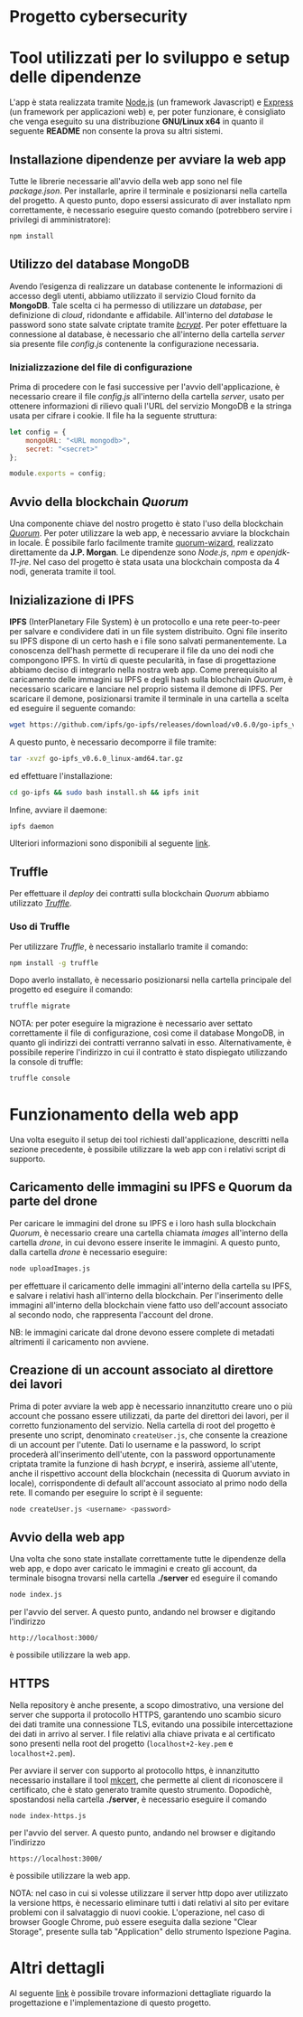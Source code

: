 # Progetto cybersecurity

# Tool utilizzati per lo sviluppo e setup delle dipendenze

L'app è stata realizzata tramite [Node.js](https://nodejs.org/it/) (un framework Javascript) e [Express](https://expressjs.com/it/) (un framework per applicazioni web) e, per poter funzionare, è consigliato che venga eseguito su una distribuzione **GNU/Linux x64** in quanto il seguente **README** non consente la prova su altri sistemi.

## Installazione dipendenze per avviare la web app
Tutte le librerie necessarie all'avvio della web app sono nel file *package.json*. Per installarle, aprire il terminale e posizionarsi nella cartella del progetto. A questo punto, dopo essersi assicurato di aver installato npm correttamente, è necessario eseguire questo comando (potrebbero servire i privilegi di amministratore):

```bash
npm install 
```

## Utilizzo del database MongoDB
Avendo l’esigenza di realizzare un database contenente le informazioni di accesso degli utenti, abbiamo utilizzato il servizio Cloud fornito da **MongoDB**.
Tale scelta ci ha permesso di utilizzare un *database*, per definizione di *cloud*, ridondante e affidabile. All'interno del *database* le password sono state salvate criptate tramite [*bcrypt*](https://it.wikipedia.org/wiki/Bcrypt). Per poter effettuare la connessione al database, è necessario che all'interno della cartella *server* sia presente file *config.js* contenente la configurazione necessaria.

### Inizializzazione del file di configurazione

Prima di procedere con le fasi successive per l'avvio dell'applicazione, è necessario creare il file *config.js* all'interno della cartella *server*, usato per ottenere informazioni di rilievo quali l'URL del servizio MongoDB e la stringa usata per cifrare i cookie. Il file ha la seguente struttura:

```javascript
let config = {
    mongoURL: "<URL mongodb>",
    secret: "<secret>"
};

module.exports = config;
```

## Avvio della blockchain *Quorum*

Una componente chiave del nostro progetto è stato l'uso della blockchain [*Quorum*](https://www.goquorum.com/). Per poter utilizzare la web app, è necessario avviare la blockchain in locale. È possibile farlo facilmente tramite [quorum-wizard](https://github.com/jpmorganchase/quorum-wizard), realizzato direttamente da **J.P. Morgan**. Le dipendenze sono *Node.js*, *npm* e *openjdk-11-jre*. Nel caso del progetto è stata usata una blockchain composta da 4 nodi, generata tramite il tool.

## Inizializazione di IPFS

**IPFS** (InterPlanetary File System) è un protocollo e una rete peer-to-peer per salvare e condividere dati in un file system distribuito. Ogni file inserito su IPFS dispone di un certo hash e i file sono salvati permanentemente. La conoscenza dell'hash permette di recuperare il file da uno dei nodi che compongono IPFS. In virtù di queste pecularità, in fase di progettazione abbiamo deciso di integrarlo nella nostra web app.
Come prerequisito al caricamento delle immagini su IPFS e degli hash sulla blochchain *Quorum*, è necessario scaricare e lanciare nel proprio sistema il demone di IPFS. Per scaricare il demone, posizionarsi tramite il terminale in una cartella a scelta ed eseguire il seguente comando:
```bash
wget https://github.com/ipfs/go-ipfs/releases/download/v0.6.0/go-ipfs_v0.6.0_linux-amd64.tar.gz
```
A questo punto, è necessario decomporre il file tramite:   
```bash
tar -xvzf go-ipfs_v0.6.0_linux-amd64.tar.gz
```
ed effettuare l'installazione:
```bash
cd go-ipfs && sudo bash install.sh && ipfs init
```
Infine, avviare il daemone:
```bash
ipfs daemon
```
Ulteriori informazioni sono disponibili al seguente [link](https://docs.ipfs.io/how-to/command-line-quick-start/#install-ipfs).

## Truffle

Per effettuare il *deploy* dei contratti sulla blockchain *Quorum* abbiamo utilizzato [*Truffle*](https://www.trufflesuite.com/). 

### Uso di Truffle

Per utilizzare *Truffle*, è necessario installarlo tramite il comando:
```bash
npm install -g truffle
```
Dopo averlo installato, è necessario posizionarsi nella cartella principale del progetto ed eseguire il comando:
```bash
truffle migrate
```
NOTA: per poter eseguire la migrazione è necessario aver settato correttamente il file di configurazione, così come il database MongoDB, in quanto gli indirizzi dei contratti verranno salvati in esso. Alternativamente, è possibile reperire l'indirizzo in cui il contratto è stato dispiegato utilizzando la console di truffle:
```bash
truffle console
```

# Funzionamento della web app

Una volta eseguito il setup dei tool richiesti dall'applicazione, descritti nella sezione precedente, è possibile utilizzare la web app con i relativi script di supporto.

## Caricamento delle immagini su IPFS e Quorum da parte del drone
Per caricare le immagini del drone su IPFS e i loro hash sulla blockchain *Quorum*, è necessario creare una cartella chiamata *images* all'interno della cartella *drone*, in cui devono essere inserite le immagini. A questo punto, dalla cartella *drone* è necessario eseguire:
```bash
node uploadImages.js
```
per effettuare il caricamento delle immagini all'interno della cartella su IPFS, e salvare i relativi hash all'interno della blockchain. Per l'inserimento delle immagini all'interno della blockchain viene fatto uso dell'account associato al secondo nodo, che rappresenta l'account del drone. 

NB: le immagini caricate dal drone devono essere complete di metadati altrimenti il caricamento non avviene.

## Creazione di un account associato al direttore dei lavori

Prima di poter avviare la web app è necessario innanzitutto creare uno o più account che possano essere utilizzati, da parte del direttori dei lavori, per il corretto funzionamento del servizio. Nella cartella di root del progetto è presente uno script, denominato `createUser.js`, che consente la creazione di un account per l'utente. Dati lo username e la password, lo script procederà all'inserimento dell'utente, con la password opportunamente criptata tramite la funzione di hash *bcrypt*, e inserirà, assieme all'utente, anche il rispettivo account della blockchain (necessita di Quorum avviato in locale), corrispondente di default all'account associato al primo nodo della rete. Il comando per eseguire lo script è il seguente:
```bash
node createUser.js <username> <password>
```

## Avvio della web app

Una volta che sono state installate correttamente tutte le dipendenze della web app, e dopo aver caricato le immagini e creato gli account, da terminale bisogna trovarsi nella cartella **./server** ed eseguire il comando 
```bash
node index.js
```
per l'avvio del server. A questo punto, andando nel browser e digitando l'indirizzo 
```
http://localhost:3000/
```
è possibile utilizzare la web app.

## HTTPS

Nella repository è anche presente, a scopo dimostrativo, una versione del server che supporta il protocollo HTTPS, garantendo uno scambio sicuro dei dati tramite una connessione TLS, evitando una possibile intercettazione dei dati in arrivo al server. I file relativi alla chiave privata e al certificato sono presenti nella root del progetto (`localhost+2-key.pem` e `localhost+2.pem`).

Per avviare il server con supporto al protocollo https, è innanzitutto necessario installare il tool [mkcert](https://github.com/FiloSottile/mkcert), che permette al client di riconoscere il certificato, che è stato generato tramite questo strumento. Dopodichè, spostandosi nella cartella **./server**, è necessario eseguire il comando
```
node index-https.js
```
per l'avvio del server. A questo punto, andando nel browser e digitando l'indirizzo 
```
https://localhost:3000/
```
è possibile utilizzare la web app.

NOTA: nel caso in cui si volesse utilizzare il server http dopo aver utilizzato la versione https, è necessario eliminare tutti i dati relativi al sito per evitare problemi con il salvataggio di nuovi cookie. L'operazione, nel caso di browser Google Chrome, può essere eseguita dalla sezione "Clear Storage", presente sulla tab "Application" dello strumento Ispezione Pagina.

# Altri dettagli
Al seguente [link](https://github.com/kevincela/progetto-cybersecurity/blob/master/relazione.pdf) è possibile trovare informazioni dettagliate riguardo la progettazione e l'implementazione di questo progetto.
